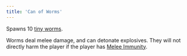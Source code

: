 ```yaml
---
title: 'Can of Worms'
---
```


Spawns 10 [tiny worms](https://noita.wiki.gg/wiki/Pikkumato).

Worms deal melee damage, and can detonate explosives. They will not directly harm the player if the player has [Melee Immunity](https://noita.wiki.gg/wiki/Melee_Immunity).
